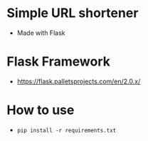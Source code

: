 # Simple URL shortener
- Made with Flask

# Flask Framework
- https://flask.palletsprojects.com/en/2.0.x/

# How to use
- `pip install -r requirements.txt`